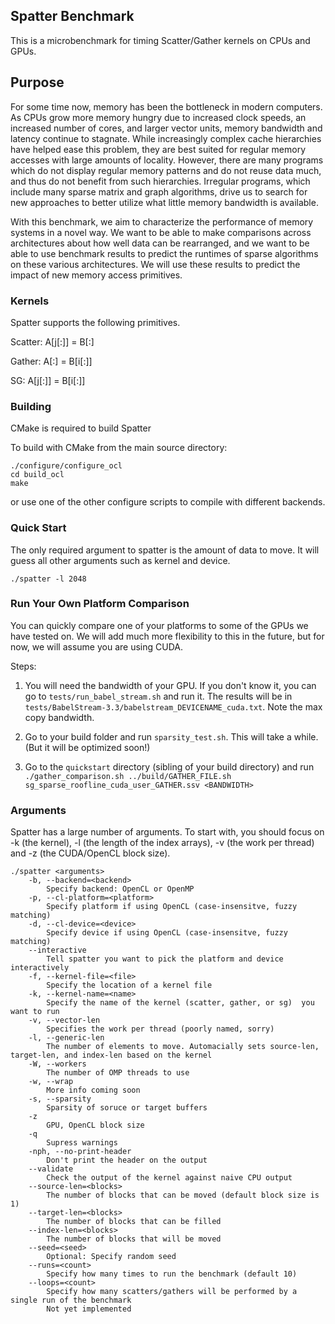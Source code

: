 ## Spatter Benchmark
This is a microbenchmark for timing Scatter/Gather kernels on CPUs and GPUs. 

## Purpose 
For some time now, memory has been the bottleneck in modern computers. As CPUs grow more memory hungry due to increased clock speeds, an increased number of cores, and larger vector units, memory bandwidth and latency continue to stagnate.  While increasingly complex cache hierarchies have helped ease this problem, they are best suited for regular memory accesses with large amounts of locality. However, there are many programs which do not display regular memory patterns and do not reuse data much, and thus do not benefit from such hierarchies. Irregular programs, which include many sparse matrix and graph algorithms, drive us to search  for new approaches to better utilize what little memory bandwidth is available. 

With this benchmark, we aim to characterize the performance of memory systems in a novel way. We want to be able to make comparisons across architectures about how well data can be rearranged, and we want to be able to use benchmark results to predict the runtimes of sparse algorithms on these various architectures. We will use these results to predict the impact of new memory access primitives. 

### Kernels
Spatter supports the following primitives.

Scatter:
    A[j[:]] = B[:]

Gather:
    A[:] = B[i[:]]

SG:
    A[j[:]] = B[i[:]]

### Building
CMake is required to build Spatter

To build with CMake from the main source directory:
```
./configure/configure_ocl
cd build_ocl
make
```
or use one of the other configure scripts to compile with different backends. 

### Quick Start

The only required argument to spatter is the amount of data to move. It will guess all other arguments such as kernel and device. 

```
./spatter -l 2048
```

### Run Your Own Platform Comparison

You can quickly compare one of your platforms to some of the GPUs we have tested on. We will add much more flexibility to this in the future, but for now, we will assume you are using CUDA. 

Steps:

1. You will need the bandwidth of your GPU. If you don't know it, you can go to `tests/run_babel_stream.sh` and run it. The results will be in `tests/BabelStream-3.3/babelstream_DEVICENAME_cuda.txt`. Note the max copy bandwidth.

2. Go to your build folder and run `sparsity_test.sh`. This will take a while. (But it will be optimized soon!) 

3. Go to the `quickstart` directory (sibling of your build directory) and run `./gather_comparison.sh ../build/GATHER_FILE.sh sg_sparse_roofline_cuda_user_GATHER.ssv <BANDWIDTH>`
### Arguments
Spatter has a large number of arguments. To start with, you should focus on -k (the kernel), -l (the length of the index arrays), -v (the work per thread) and -z (the CUDA/OpenCL block size).
```
./spatter <arguments>
    -b, --backend=<backend>
        Specify backend: OpenCL or OpenMP
    -p, --cl-platform=<platform>
        Specify platform if using OpenCL (case-insensitve, fuzzy matching)
    -d, --cl-device=<device>
        Specify device if using OpenCL (case-insensitve, fuzzy matching)
    --interactive
        Tell spatter you want to pick the platform and device interactively
    -f, --kernel-file=<file>
        Specify the location of a kernel file
    -k, --kernel-name=<name>
        Specify the name of the kernel (scatter, gather, or sg)  you want to run
    -v, --vector-len 
        Specifies the work per thread (poorly named, sorry)
    -l, --generic-len
        The number of elements to move. Automacially sets source-len, target-len, and index-len based on the kernel
    -W, --workers 
        The number of OMP threads to use
    -w, --wrap
        More info coming soon
    -s, --sparsity
        Sparsity of soruce or target buffers
    -z
        GPU, OpenCL block size
    -q
        Supress warnings
    -nph, --no-print-header
        Don't print the header on the output
    --validate
        Check the output of the kernel against naive CPU output
    --source-len=<blocks>
        The number of blocks that can be moved (default block size is 1)
    --target-len=<blocks>
        The number of blocks that can be filled
    --index-len=<blocks> 
        The number of blocks that will be moved
    --seed=<seed>
        Optional: Specify random seed
    --runs=<count> 
        Specify how many times to run the benchmark (default 10)
    --loops=<count> 
        Specify how many scatters/gathers will be performed by a single run of the benchmark
        Not yet implemented
```
